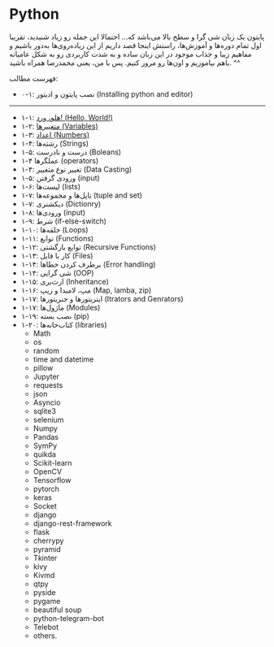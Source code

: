 # Python 
پایتون یک زبان شی گرا و سطح بالا می‌باشد که... احتمالا این جمله رو زیاد شنیدید، تقریبا اول تمام دوره‌ها و آموزش‌ها، راستش اینجا قصد داریم از این زیاده‌روی‌ها به‌دور باشیم و مفاهیم زیبا و جذاب موجود در این زبان ساده و به شدت کاربردی رو به شکل عامیانه باهم بیاموزیم و اون‌ها رو مرور کنیم. 
پس با من، یعنی محمدرضا همراه باشید. ^^

فهرست مطالب:
- ۰-۱: نصب پایتون و ادیتور (Installing python and editor)
--------------------------------------------------------------------------
- ۱-۱: [هلو، ورد! (Hello, World!)](./chapter-1/1-1-Hello-world.md)
- ۱-۲: [متغییرها (Variables)](./chapter-1/1-2-variables.md)
- ۱-۳: [اعداد (Numbers)](./chapter-1/1-3-numbers.md)
- ۱-۴: رشته‌ها (Strings)
- ۱-۵: درست و نادرست (Boleans)
- ۱-۴ عملگرها (operators)
- ۱-۴: تغییر نوع متغییر (Data Casting)
- ۱-۵: ورودی گرفتن (input)
- ۱-۶: لیست‌ها (lists)
- ۱-۷: تاپل‌ها و مجموعه‌ها (tuple and set)
- ۱-۷: دیکشنری (Dictionry) 
- ۱-۸: ورودی‌ها (input)
- ۱-۹: شرط (if-else-switch) 
- ۱-۱۰: حلقه‌ها (Loops) 
- ۱-۱۱: توابع (Functions)
- ۱-۱۲: توابع بازگشتی (Recursive Functions) 
- ۱-۱۳: کار با فایل (Files) 
- ۱-۱۴: برطرف کردن خطاها (Error handling)
- ۱-۱۴: شی گرایی (OOP) 
- ۱-۱۵: ارث‌بری (Inheritance) 
- ۱-۱۶: مپ، لامبدا و زیپ (Map, lamba, zip) 
- ۱-۱۷: ایتریتورها و جنریتورها (Itrators and Genrators)
- ۱-۱۷: ماژول‌ها (Modules)
- ۱-۱۹: نصب بسته (pip) 
- ۱-۲۰: کتاب‌خانه‌ها (libraries) 
    - Math
    - os
    - random
    - time and datetime
    - pillow
    - Jupyter
    - requests 
    - json
    - Asyncio 
    - sqlite3
    - selenium
    - Numpy
    - Pandas
    - SymPy
    - quikda
    - Scikit-learn
    - OpenCV
    - Tensorflow
    - pytorch 
    - keras
    - Socket
    - django
    - django-rest-framework
    - flask
    - cherrypy
    - pyramid
    - Tkinter 
    - kivy
    - Kivmd
    - qtpy
    - pyside
    - pygame
    - beautiful soup
    - python-telegram-bot
    - Telebot
    - others.

